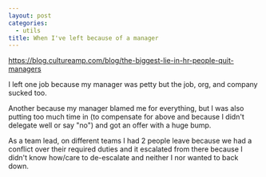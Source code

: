 ```yaml
---
layout: post
categories:
  - utils
title: When I've left because of a manager
---
```


https://blog.cultureamp.com/blog/the-biggest-lie-in-hr-people-quit-managers

I left one job because my manager was petty but the job, org, and company sucked too. 

Another because my manager blamed me for everything, but I was also putting too much time in (to compensate for above and because I didn't delegate well or say "no") and got an offer with a huge bump.

As a team lead, on different teams I had 2 people leave because we had a conflict over their required duties and it escalated from there because I didn't know how/care to de-escalate and neither I nor wanted to back down.
